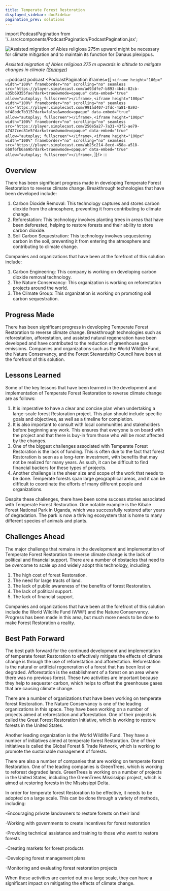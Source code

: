 ```yaml
---
title: Temperate Forest Restoration
displayed_sidebar: docSidebar
pagination_prev: solutions
---
```


import PodcastPagination from '/../src/components/PodcastPagination/PodcastPagination.jsx'; 

![Assisted migration of Abies religiosa 275m upward might be necessary for climate mitigation and to maintain its function for Danaus plexippus.](/../static/img/temperate-forest-restoration.webp)

*Assisted migration of Abies religiosa 275 m upwards in altitude to mitigate changes in climate ([Springer](https://link.springer.com/article/10.1007/s11056-015-9504-6))*

:::podcast podcast
  <PodcastPagination iframes={[
    `<iframe height="100px" width="100%" frameborder="no" scrolling="no" seamless src="https://player.simplecast.com/ad93dfe7-b893-4b4c-82cb-a35b69355fae?dark=true&wmode=opaque" data-embed="true" allow="autoplay; fullscreen"></iframe>`,
    `<iframe height="100px" width="100%" frameborder="no" scrolling="no" seamless src="https://player.simplecast.com/991ad407-3fdc-4a81-8a93-bf48bdc7b315?dark=false&wmode=opaque" data-embed="true" allow="autoplay; fullscreen"></iframe>`,
    `<iframe height="100px" width="100%" frameborder="no" scrolling="no" seamless src="https://player.simplecast.com/250e5a27-7a31-43f2-ae79-47427cec81e5?dark=true&wmode=opaque" data-embed="true" allow="autoplay; fullscreen"></iframe>`,
    `<iframe height="100px" width="100%" frameborder="no" scrolling="no" seamless src="https://player.simplecast.com/ab25c214-8ecd-458a-a518-6b8f6fb6a69b?dark=true&wmode=opaque" data-embed="true" allow="autoplay; fullscreen"></iframe>`,
  ]}/>
:::

## Overview

There has been significant progress made in developing Temperate Forest Restoration to reverse climate change. Breakthrough technologies that have been developed include:

1. Carbon Dioxide Removal: This technology captures and stores carbon dioxide from the atmosphere, preventing it from contributing to climate change.
2. Reforestation: This technology involves planting trees in areas that have been deforested, helping to restore forests and their ability to store carbon dioxide.
3. Soil Carbon Sequestration: This technology involves sequestering carbon in the soil, preventing it from entering the atmosphere and contributing to climate change.

Companies and organizations that have been at the forefront of this solution include:

1. Carbon Engineering: This company is working on developing carbon dioxide removal technology.
2. The Nature Conservancy: This organization is working on reforestation projects around the world.
3. The Climate Group: This organization is working on promoting soil carbon sequestration.

## Progress Made

There has been significant progress in developing Temperate Forest Restoration to reverse climate change. Breakthrough technologies such as reforestation, afforestation, and assisted natural regeneration have been developed and have contributed to the reduction of greenhouse gas emissions. Companies and organizations such as the World Wildlife Fund, the Nature Conservancy, and the Forest Stewardship Council have been at the forefront of this solution.

## Lessons Learned

Some of the key lessons that have been learned in the development and implementation of Temperate Forest Restoration to reverse climate change are as follows: 

1. It is imperative to have a clear and concise plan when undertaking a large-scale forest Restoration project. This plan should include specific goals and objectives, as well as a timeline for completion.
2. It is also important to consult with local communities and stakeholders before beginning any work. This ensures that everyone is on board with the project and that there is buy-in from those who will be most affected by the changes.
3. One of the biggest challenges associated with Temperate Forest Restoration is the lack of funding. This is often due to the fact that forest Restoration is seen as a long-term investment, with benefits that may not be realized for many years. As such, it can be difficult to find financial backers for these types of projects.
4. Another challenge is the sheer size and scope of the work that needs to be done. Temperate forests span large geographical areas, and it can be difficult to coordinate the efforts of many different people and organizations.

Despite these challenges, there have been some success stories associated with Temperate Forest Restoration. One notable example is the Kibale Forest National Park in Uganda, which was successfully restored after years of degradation. The park is now a thriving ecosystem that is home to many different species of animals and plants.

## Challenges Ahead

The major challenge that remains in the development and implementation of Temperate Forest Restoration to reverse climate change is the lack of political and financial support. There are a number of obstacles that need to be overcome to scale up and widely adopt this technology, including:

1. The high cost of forest Restoration.
2. The need for large tracts of land.
3. The lack of public awareness of the benefits of forest Restoration.
4. The lack of political support.
5. The lack of financial support.

Companies and organizations that have been at the forefront of this solution include the World Wildlife Fund (WWF) and the Nature Conservancy. Progress has been made in this area, but much more needs to be done to make Forest Restoration a reality.

## Best Path Forward

The best path forward for the continued development and implementation of temperate forest Restoration to effectively mitigate the effects of climate change is through the use of reforestation and afforestation. Reforestation is the natural or artificial regeneration of a forest that has been lost or degraded. Afforestation is the establishment of a forest on an area where there was no previous forest. These two activities are important because they help to sequester carbon, which helps to offset the greenhouse gases that are causing climate change.

There are a number of organizations that have been working on temperate forest Restoration. The Nature Conservancy is one of the leading organizations in this space. They have been working on a number of projects aimed at reforestation and afforestation. One of their projects is called the Great Forest Restoration Initiative, which is working to restore forests in the United States.

Another leading organization is the World Wildlife Fund. They have a number of initiatives aimed at temperate forest Restoration. One of their initiatives is called the Global Forest & Trade Network, which is working to promote the sustainable management of forests.

There are also a number of companies that are working on temperate forest Restoration. One of the leading companies is GreenTrees, which is working to reforest degraded lands. GreenTrees is working on a number of projects in the United States, including the GreenTrees Mississippi project, which is aimed at restoring forests in the Mississippi Delta.

In order for temperate forest Restoration to be effective, it needs to be adopted on a large scale. This can be done through a variety of methods, including:

\-Encouraging private landowners to restore forests on their land

\-Working with governments to create incentives for forest restoration

\-Providing technical assistance and training to those who want to restore forests

\-Creating markets for forest products

\-Developing forest management plans

\-Monitoring and evaluating forest restoration projects

When these activities are carried out on a large scale, they can have a significant impact on mitigating the effects of climate change.